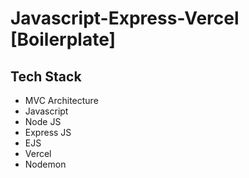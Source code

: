 # Javascript-Express-Vercel [Boilerplate]

## Tech Stack

- MVC Architecture
- Javascript
- Node JS
- Express JS
- EJS
- Vercel
- Nodemon
